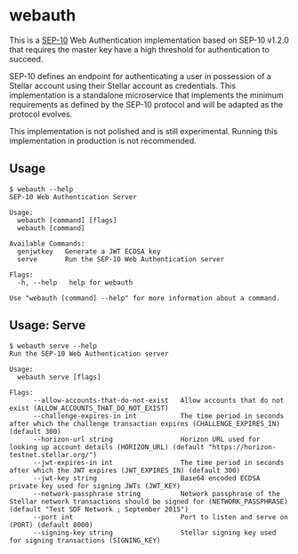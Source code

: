 # webauth

This is a [SEP-10] Web Authentication implementation based on SEP-10 v1.2.0
that requires the master key have a high threshold for authentication to
succeed.

SEP-10 defines an endpoint for authenticating a user in possession of a Stellar
account using their Stellar account as credentials. This implementation is a
standalone microservice that implements the minimum requirements as defined by
the SEP-10 protocol and will be adapted as the protocol evolves.

This implementation is not polished and is still experimental.
Running this implementation in production is not recommended.

## Usage

```
$ webauth --help
SEP-10 Web Authentication Server

Usage:
  webauth [command] [flags]
  webauth [command]

Available Commands:
  genjwtkey   Generate a JWT ECDSA key
  serve       Run the SEP-10 Web Authentication server

Flags:
  -h, --help   help for webauth

Use "webauth [command] --help" for more information about a command.
```

## Usage: Serve

```
$ webauth serve --help
Run the SEP-10 Web Authentication server

Usage:
  webauth serve [flags]

Flags:
      --allow-accounts-that-do-not-exist   Allow accounts that do not exist (ALLOW_ACCOUNTS_THAT_DO_NOT_EXIST)
      --challenge-expires-in int           The time period in seconds after which the challenge transaction expires (CHALLENGE_EXPIRES_IN) (default 300)
      --horizon-url string                 Horizon URL used for looking up account details (HORIZON_URL) (default "https://horizon-testnet.stellar.org/")
      --jwt-expires-in int                 The time period in seconds after which the JWT expires (JWT_EXPIRES_IN) (default 300)
      --jwt-key string                     Base64 encoded ECDSA private key used for signing JWTs (JWT_KEY)
      --network-passphrase string          Network passphrase of the Stellar network transactions should be signed for (NETWORK_PASSPHRASE) (default "Test SDF Network ; September 2015")
      --port int                           Port to listen and serve on (PORT) (default 8000)
      --signing-key string                 Stellar signing key used for signing transactions (SIGNING_KEY)
```

[SEP-10]: https://github.com/stellar/stellar-protocol/blob/2be91ce8d8032ca9b2f368800d06b9fba346a147/ecosystem/sep-0010.md

